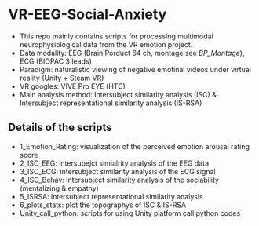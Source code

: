 # VR-EEG-Social-Anxiety
* This repo mainly contains scripts for processing multimodal neurophysiological data from the VR emotion project. 
* Data modality: EEG (Brain Porduct 64 ch, montage see *BP_Montage*), ECG (BIOPAC 3 leads)
* Paradigm: naturalistic viewing of negative emotinal videos under virtual reality (Unity + Steam VR)
* VR googles: VIVE Pro EYE (HTC)
* Main analysis method: Intersubject similarity analysis (ISC) & Intersubject representational similarity analysis (IS-RSA)

## Details of the scripts
* 1_Emotion_Rating: visualization of the perceived emotion arousal rating score
* 2_ISC_EEG: intersubejct simialrity analysis of the EEG data
* 3_ISC_ECG: intersubject similarity analysis of the ECG signal
* 4_ISC_Behav: intersubject similarity analysis of the sociability (mentalizing & empathy)
* 5_ISRSA: intersubject representational similarity analysis 
* 6_plots_stats: plot the topographys of ISC & IS-RSA
* Unity_call_python: scripts for using Unity platform call python codes
